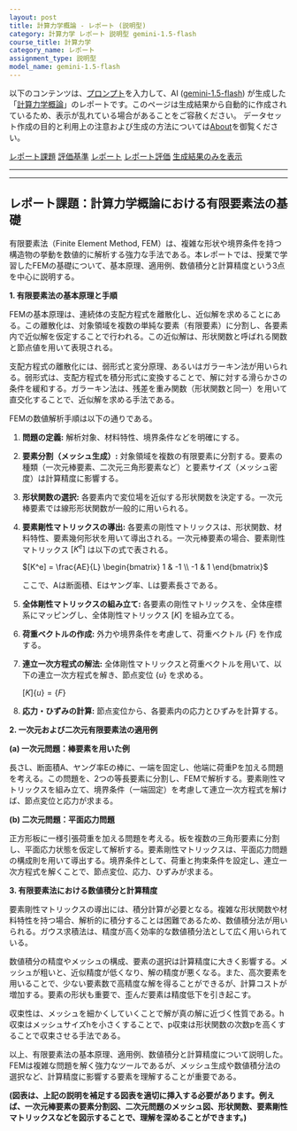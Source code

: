 ```yaml
---
layout: post
title: 計算力学概論 - レポート (説明型)
category: 計算力学 レポート 説明型 gemini-1.5-flash
course_title: 計算力学
category_name: レポート
assignment_type: 説明型
model_name: gemini-1.5-flash
---
```


以下のコンテンツは、[プロンプト](http://127.0.0.1:8000/generated/計算力学/gemini-1.5-flash/prompt_レポート-説明型.md)を入力して、AI ([gemini-1.5-flash](contents/gemini-1.5-flash)) が生成した「[計算力学概論](/contents/計算力学/)」のレポートです。このページは生成結果から自動的に作成されているため、表示が乱れている場合があることをご容赦ください。
データセット作成の目的と利用上の注意および生成の方法については[About](/About)を御覧ください。

[レポート課題](../レポート課題-説明型)
[評価基準](../評価基準-説明型)
[レポート](../レポート-説明型)
[レポート評価](../レポート評価-説明型)
[生成結果のみを表示](http://127.0.0.1:8000/generated/計算力学/gemini-1.5-flash/レポート-説明型.md)
  

***
***
  
## レポート課題：計算力学概論における有限要素法の基礎

有限要素法（Finite Element Method, FEM）は、複雑な形状や境界条件を持つ構造物の挙動を数値的に解析する強力な手法である。本レポートでは、授業で学習したFEMの基礎について、基本原理、適用例、数値積分と計算精度という3点を中心に説明する。

**1. 有限要素法の基本原理と手順**

FEMの基本原理は、連続体の支配方程式を離散化し、近似解を求めることにある。この離散化は、対象領域を複数の単純な要素（有限要素）に分割し、各要素内で近似解を仮定することで行われる。この近似解は、形状関数と呼ばれる関数と節点値を用いて表現される。

支配方程式の離散化には、弱形式と変分原理、あるいはガラーキン法が用いられる。弱形式は、支配方程式を積分形式に変換することで、解に対する滑らかさの条件を緩和する。ガラーキン法は、残差を重み関数（形状関数と同一）を用いて直交化することで、近似解を求める手法である。

FEMの数値解析手順は以下の通りである。

1. **問題の定義:** 解析対象、材料特性、境界条件などを明確にする。
2. **要素分割（メッシュ生成）:** 対象領域を複数の有限要素に分割する。要素の種類（一次元棒要素、二次元三角形要素など）と要素サイズ（メッシュ密度）は計算精度に影響する。
3. **形状関数の選択:** 各要素内で変位場を近似する形状関数を決定する。一次元棒要素では線形形状関数が一般的に用いられる。
4. **要素剛性マトリックスの導出:** 各要素の剛性マトリックスは、形状関数、材料特性、要素幾何形状を用いて導出される。一次元棒要素の場合、要素剛性マトリックス $[K^e]$ は以下の式で表される。

   $[K^e] = \frac{AE}{L} \begin{bmatrix} 1 & -1 \\ -1 & 1 \end{bmatrix}$

   ここで、Aは断面積、Eはヤング率、Lは要素長さである。

5. **全体剛性マトリックスの組み立て:** 各要素の剛性マトリックスを、全体座標系にマッピングし、全体剛性マトリックス $[K]$ を組み立てる。
6. **荷重ベクトルの作成:** 外力や境界条件を考慮して、荷重ベクトル $\{F\}$ を作成する。
7. **連立一次方程式の解法:** 全体剛性マトリックスと荷重ベクトルを用いて、以下の連立一次方程式を解き、節点変位 $\{u\}$ を求める。

   $[K]\{u\} = \{F\}$

8. **応力・ひずみの計算:** 節点変位から、各要素内の応力とひずみを計算する。

**2. 一次元および二次元有限要素法の適用例**

**(a) 一次元問題：棒要素を用いた例**

長さL、断面積A、ヤング率Eの棒に、一端を固定し、他端に荷重Pを加える問題を考える。この問題を、2つの等長要素に分割し、FEMで解析する。要素剛性マトリックスを組み立て、境界条件（一端固定）を考慮して連立一次方程式を解けば、節点変位と応力が求まる。

**(b) 二次元問題：平面応力問題**

正方形板に一様引張荷重を加える問題を考える。板を複数の三角形要素に分割し、平面応力状態を仮定して解析する。要素剛性マトリックスは、平面応力問題の構成則を用いて導出する。境界条件として、荷重と拘束条件を設定し、連立一次方程式を解くことで、節点変位、応力、ひずみが求まる。


**3. 有限要素法における数値積分と計算精度**

要素剛性マトリックスの導出には、積分計算が必要となる。複雑な形状関数や材料特性を持つ場合、解析的に積分することは困難であるため、数値積分法が用いられる。ガウス求積法は、精度が高く効率的な数値積分法として広く用いられている。

数値積分の精度やメッシュの構成、要素の選択は計算精度に大きく影響する。メッシュが粗いと、近似精度が低くなり、解の精度が悪くなる。また、高次要素を用いることで、少ない要素数で高精度な解を得ることができるが、計算コストが増加する。要素の形状も重要で、歪んだ要素は精度低下を引き起こす。

収束性は、メッシュを細かくしていくことで解が真の解に近づく性質である。h収束はメッシュサイズhを小さくすることで、p収束は形状関数の次数pを高くすることで収束させる手法である。


以上、有限要素法の基本原理、適用例、数値積分と計算精度について説明した。FEMは複雑な問題を解く強力なツールであるが、メッシュ生成や数値積分法の選択など、計算精度に影響する要素を理解することが重要である。


**(図表は、上記の説明を補足する図表を適切に挿入する必要があります。例えば、一次元棒要素の要素分割図、二次元問題のメッシュ図、形状関数、要素剛性マトリックスなどを図示することで、理解を深めることができます。)**
